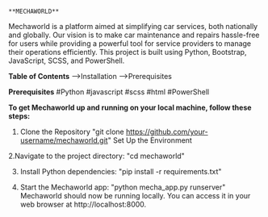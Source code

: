                                                                  **MECHAWORLD**
Mechaworld is a platform aimed at simplifying car services, both nationally and globally. Our vision is to make car maintenance and repairs hassle-free for users while providing a powerful tool for service providers to manage their operations efficiently. This project is built using Python, Bootstrap, JavaScript, SCSS, and PowerShell.

**Table of Contents**
-->Installation
-->Prerequisites

**Prerequisites**
#Python 
#javascript 
#scss
#html
#PowerShell


**To get Mechaworld up and running on your local machine, follow these steps:**

1. Clone the Repository
"git clone https://github.com/your-username/mechaworld.git"
 Set Up the Environment

2.Navigate to the project directory:
"cd mechaworld"

3. Install Python dependencies:
"pip install -r requirements.txt"


4. Start the Mechaworld app:
"python mecha_app.py runserver"
Mechaworld should now be running locally. You can access it in your web browser at http://localhost:8000.

